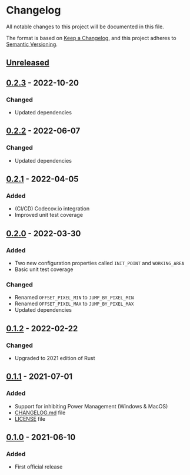 # Changelog

All notable changes to this project will be documented in this file.

The format is based on [Keep a Changelog](https://keepachangelog.com/en/1.0.0/),
and this project adheres to [Semantic Versioning](https://semver.org/spec/v2.0.0.html).

## [Unreleased]

## [0.2.3] - 2022-10-20

### Changed

- Updated dependencies

## [0.2.2] - 2022-06-07

### Changed

- Updated dependencies

## [0.2.1] - 2022-04-05

### Added

- (CI/CD) Codecov.io integration
- Improved unit test coverage

## [0.2.0] - 2022-03-30

### Added

- Two new configuration properties called `INIT_POINT` and `WORKING_AREA`
- Basic unit test coverage

### Changed

- Renamed `OFFSET_PIXEL_MIN` to `JUMP_BY_PIXEL_MIN`
- Renamed `OFFSET_PIXEL_MAX` to `JUMP_BY_PIXEL_MAX`
- Updated dependencies

## [0.1.2] - 2022-02-22

### Changed

- Upgraded to 2021 edition of Rust

## [0.1.1] - 2021-07-01

### Added

- Support for inhibiting Power Management (Windows & MacOS)
- [CHANGELOG.md](CHANGELOG.md) file
- [LICENSE](LICENSE) file

## [0.1.0] - 2021-06-10

### Added

- First official release

[Unreleased]: https://github.com/krystianhub/StayAwake/compare/v0.2.3...HEAD
[0.2.3]: https://github.com/krystianhub/StayAwake/compare/v0.2.2...v0.2.3
[0.2.2]: https://github.com/krystianhub/StayAwake/compare/v0.2.1...v0.2.2
[0.2.1]: https://github.com/krystianhub/StayAwake/compare/v0.2.0...v0.2.1
[0.2.0]: https://github.com/krystianhub/StayAwake/compare/v0.1.2...v0.2.0
[0.1.2]: https://github.com/krystianhub/StayAwake/compare/v0.1.1...v0.1.2
[0.1.1]: https://github.com/krystianhub/StayAwake/compare/v0.1.0...v0.1.1
[0.1.0]: https://github.com/krystianhub/StayAwake/releases/tag/v0.1.0
